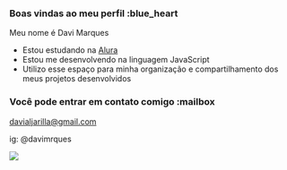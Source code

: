 ### Boas vindas ao meu perfil :blue_heart

Meu nome é Davi Marques

- Estou estudando na [Alura](https://www.alura.com.br)
- Estou me desenvolvendo na linguagem JavaScript
- Utilizo esse espaço para minha organização e compartilhamento dos meus projetos desenvolvidos

### Você pode entrar em contato comigo :mailbox

davialjarilla@gmail.com

ig: @davimrques

![](https://tenor.com/pt-BR/view/the-rock-the-rock-sus-the-rock-meme-tthe-rock-sus-meme-dwayne-johnson-gif-23805584)
